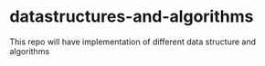 # datastructures-and-algorithms
This repo will have implementation of different data structure and algorithms

